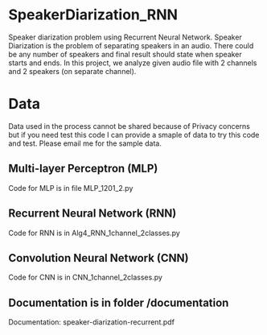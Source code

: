 # SpeakerDiarization_RNN
Speaker diarization problem using Recurrent Neural Network. 
Speaker Diarization is the problem of separating speakers in an audio. There could be any number of speakers and final result should state when speaker starts and ends. In this project, we analyze given audio file with 2 channels and 2 speakers (on separate channel).

# Data
Data used in the process cannot be shared because of Privacy concerns but if you need test this code I can provide a smaple of data to try this code and test. Please email me for the sample data.

## Multi-layer Perceptron (MLP)
Code for MLP is in file MLP_1201_2.py
## Recurrent Neural Network (RNN)
Code for RNN is in Alg4_RNN_1channel_2classes.py
## Convolution Neural Network (CNN)
Code for CNN is in CNN_1channel_2classes.py
## Documentation is in folder /documentation
Documentation: speaker-diarization-recurrent.pdf
